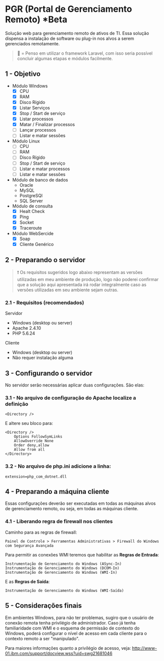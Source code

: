 # PGR (Portal de Gerenciamento Remoto) *Beta
Solução web para gerenciamento remoto de ativos de TI. Essa solução dispensa a instalação de software ou plug-in nos alvos a serem gerenciados remotamente.

> :pushpin: = Penso em utilizar o framework Laravel, com isso seria possível concluir algumas etapas e módulos facilmente.

## 1 - Objetivo
- Módulo Windows
    - [x] CPU
    - [x] RAM
    - [x] Disco Rígido
    - [x] Listar Serviços
    - [x] Stop / Start de serviço
    - [x] Listar processos
    - [x] Matar / Finalizar processos
    - [ ] Lançar processos
    - [ ] Listar e matar sessões
- Módulo Linux
    - [ ] CPU
    - [ ] RAM
    - [ ] Disco Rígido
    - [ ] Stop / Start de serviço
    - [ ] Listar e matar processos
    - [ ] Listar e matar sessões
- Módulo de banco de dados
    - Oracle
    - MySQL
    - PostgreSQl
    - SQL Server
- Módulo de consulta
    - [x] Healt Check
    - [x] Ping
    - [x] Socket
    - [x] Traceroute
- Módulo WebSercide
    - [x] Soap
    - [x] Cliente Genérico

## 2 - Preparando o servidor
> :exclamation: Os requisitos sugeridos logo abaixo representam as versões utilizadas em meu ambiente de produção, logo não poderei confirmar que a solução aqui apresentada irá rodar integralmente caso as versões utilizadas em seu ambiente sejam outras.

### 2.1 - Requisitos (recomendados)
Servidor
- Windows (desktop ou server)
- Apache 2.4.10
- PHP 5.6.24

Cliente
- Windows (desktop ou server)
- Não requer instalação alguma

## 3 - Configurando o servidor

No servidor serão necessárias aplicar duas configurações. São elas:

### 3.1 - No arquivo de configuração do Apache localize a definição
```
<Directory />
```
E altere seu bloco para:
```
<Directory />
    Options FollowSymLinks
    AllowOverride None
    Order deny,allow
    Allow from all
</Directory>
```

### 3.2 - No arquivo de php.ini adicione a linha:
```
extension=php_com_dotnet.dll
```

## 4 - Preparando a máquina cliente
Essas configurações deverão ser executadas em todas as máquinas alvos de gerenciamento remoto, ou seja, em todas as máquinas cliente.

### 4.1 - Liberando regra de firewall nos clientes
Caminho para as regras de firewall:
```
Painel de Controle > Ferramentas Administrativas > Firewall do Windows com Segurança Avançada
```

Para permitir as conexões WMI teremos que habilitar as **Regras de Entrada**:
```
Instrumentação de Gerenciamento do Windows (ASync-In)
Instrumentação de Gerenciamento do Windows (DCOM-In)
Instrumentação de Gerenciamento do Windows (WMI-In)
```

E as **Regras de Saída**:
```
Instrumentação de Gerenciamento do Windows (WMI-Saída)
```

## 5 - Considerações finais
Em ambientes Windows, para não ter problemas, sugiro que o usuário de conexão remota tenha privilégio de administrador. Caso já tenha familiaridade com WMI e o esquema de permissão de contexto do Windows, poderá configurar o nível de acesso em cada cliente para o contexto remoto a ser "manipulado".

Para maiores informações quanto a privilégio de acesso, veja: http://www-01.ibm.com/support/docview.wss?uid=swg21681046